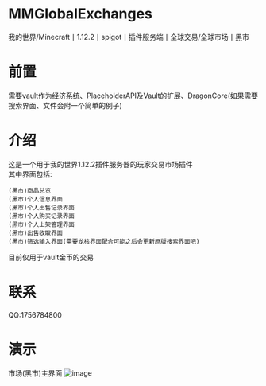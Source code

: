 MMGlobalExchanges
==
我的世界/Minecraft丨1.12.2丨spigot丨插件服务端丨全球交易/全球市场丨黑市

前置
==
需要vault作为经济系统、PlaceholderAPI及Vault的扩展、DragonCore(如果需要搜索界面、文件会附一个简单的例子)

介绍
==
这是一个用于我的世界1.12.2插件服务器的玩家交易市场插件  
其中界面包括:  

    (黑市)商品总览  
    (黑市)个人信息界面  
    (黑市)个人出售记录界面  
    (黑市)个人购买记录界面  
    (黑市)个人上架管理界面  
    (黑市)出售收取界面  
    (黑市)筛选输入界面(需要龙核界面配合可能之后会更新原版搜索界面吧)  

目前仅用于vault金币的交易

联系
==
QQ:1756784800

演示
==
市场(黑市)主界面
![image](https://github.com/user-attachments/assets/dec7483a-23c5-4a97-b9a9-b94c154fac73)
